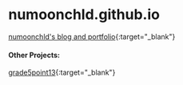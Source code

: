 # numoonchld.github.io

[numoonchld's blog and portfolio](numoonchld.github.io){:target="_blank"}



#### Other Projects:

[grade5point13](grade5point13.herokuapp.com){:target="_blank"}

